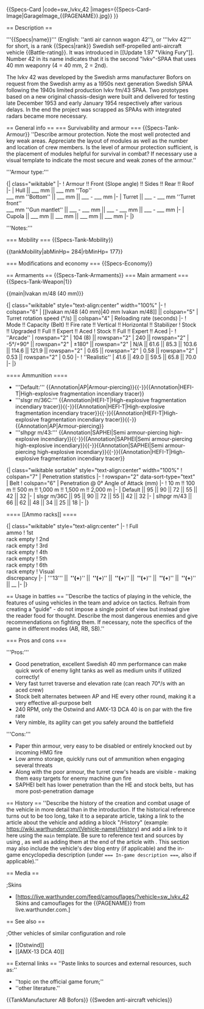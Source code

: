 {{Specs-Card
|code=sw_lvkv_42
|images={{Specs-Card-Image|GarageImage_{{PAGENAME}}.jpg}}
}}

== Description ==
<!-- ''In the description, the first part should be about the history of the creation and combat usage of the vehicle, as well as its key features. In the second part, tell the reader about the ground vehicle in the game. Insert a screenshot of the vehicle, so that if the novice player does not remember the vehicle by name, he will immediately understand what kind of vehicle the article is talking about.'' -->
'''{{Specs|name}}''' (English: ''anti air cannon wagon 42''), or '''lvkv 42''' for short, is a rank {{Specs|rank}} Swedish self-propelled anti-aircraft vehicle {{Battle-rating}}. It was introduced in [[Update 1.97 "Viking Fury"]]. Number 42 in its name indicates that it is the second "lvkv"-SPAA that uses 40 mm weaponry (4 = 40 mm, 2 = 2nd).

The lvkv 42 was developed by the Swedish arms manufacturer Bofors on request from the Swedish army as a 1950s next generation Swedish SPAA following the 1940s limited production lvkv fm/43 SPAA. Two prototypes based on a new original chassis-design were built and delivered for testing late December 1953 and early January 1954 respectively after various delays. In the end the project was scrapped as SPAAs with integrated radars became more necessary.

== General info ==
=== Survivability and armour ===
{{Specs-Tank-Armour}}
''Describe armour protection. Note the most well protected and key weak areas. Appreciate the layout of modules as well as the number and location of crew members. Is the level of armour protection sufficient, is the placement of modules helpful for survival in combat? If necessary use a visual template to indicate the most secure and weak zones of the armour.''

'''Armour type:''' <!-- The types of armour present on the vehicle and their general locations -->
<!-- Example: * Rolled homogeneous armour (Front, Side, Rear, Hull roof)
* Cast homogeneous armour (Turret, Transmission area) -->

{| class="wikitable"
|-
! Armour !! Front (Slope angle) !! Sides !! Rear !! Roof
|-
| Hull || ___ mm || ___ mm ''Top'' <br> ___ mm ''Bottom'' || ___ mm || ___ - ___ mm
|-
| Turret || ___ - ___ mm ''Turret front'' <br> ___ mm ''Gun mantlet'' || ___ - ___ mm || ___ - ___ mm || ___ - ___ mm
|-
| Cupola || ___ mm || ___ mm || ___ mm || ___ mm
|-
|}

'''Notes:''' <!-- Any additional notes which the user needs to be aware of -->
<!-- Example: * Suspension wheels are 20 mm thick, tracks are 30 mm thick, and torsion bars are 60 mm thick. -->

=== Mobility ===
{{Specs-Tank-Mobility}}
<!-- ''Write about the mobility of the ground vehicle. Estimate the specific power and manoeuvrability, as well as the maximum speed forwards and backwards.'' -->

{{tankMobility|abMinHp= 284|rbMinHp= 177}}

=== Modifications and economy ===
{{Specs-Economy}}

== Armaments ==
{{Specs-Tank-Armaments}}
=== Main armament ===
{{Specs-Tank-Weapon|1}}
<!-- ''Give the reader information about the characteristics of the main gun. Assess its effectiveness in a battle based on the reloading speed, ballistics and the power of shells. Do not forget about the flexibility of the fire, that is how quickly the cannon can be aimed at the target, open fire on it and aim at another enemy. Add a link to the main article on the gun: <code><nowiki>{{main|Name of the weapon}}</nowiki></code>. Describe in general terms the ammunition available for the main gun. Give advice on how to use them and how to fill the ammunition storage.'' -->
{{main|lvakan m/48 (40 mm)}}

{| class="wikitable" style="text-align:center" width="100%"
|-
! colspan="6" | [[lvakan m/48 (40 mm)|40 mm lvakan m/48]] || colspan="5" | Turret rotation speed (°/s) || colspan="4" | Reloading rate (seconds)
|-
! Mode !! Capacity (Belt) !! Fire rate !! Vertical !! Horizontal !! Stabilizer
! Stock !! Upgraded !! Full !! Expert !! Aced
! Stock !! Full !! Expert !! Aced
|-
! ''Arcade''
| rowspan="2" | 104 (8) || rowspan="2" | 240 || rowspan="2" | -5°/+90° || rowspan="2" | ±180° || rowspan="2" | N/A || 61.6 || 85.3 || 103.6 || 114.6 || 121.9 || rowspan="2" | 0.65 || rowspan="2" | 0.58 || rowspan="2" | 0.53 || rowspan="2" | 0.50
|-
! ''Realistic''
| 41.6 || 49.0 || 59.5 || 65.8 || 70.0
|-
|}

==== Ammunition ====
* '''Default:''' {{Annotation|AP|Armour-piercing}}{{-}}{{Annotation|HEFI-T|High-explosive fragmentation incendiary tracer}}
* '''slsgr m/36C:''' {{Annotation|HEFI-T|High-explosive fragmentation incendiary tracer}}{{-}}{{Annotation|HEFI-T|High-explosive fragmentation incendiary tracer}}{{-}}{{Annotation|HEFI-T|High-explosive fragmentation incendiary tracer}}{{-}}{{Annotation|AP|Armour-piercing}}
* '''slhpgr m/43:''' {{Annotation|SAPHEI|Semi armour-piercing high-explosive incendiary}}{{-}}{{Annotation|SAPHEI|Semi armour-piercing high-explosive incendiary}}{{-}}{{Annotation|SAPHEI|Semi armour-piercing high-explosive incendiary}}{{-}}{{Annotation|HEFI-T|High-explosive fragmentation incendiary tracer}}

{| class="wikitable sortable" style="text-align:center" width="100%"
! colspan="7" | Penetration statistics
|-
! rowspan="2" data-sort-type="text" | Belt
! colspan="6" | Penetration @ 0° Angle of Attack (mm)
|-
! 10 m !! 100 m !! 500 m !! 1,000 m !! 1,500 m !! 2,000 m
|-
| Default || 95 || 90 || 72 || 55 || 42 || 32
|-
| slsgr m/36C || 95 || 90 || 72 || 55 || 42 || 32
|-
| slhpgr m/43 || 66 || 62 || 48 || 34 || 25 || 18
|-
|}

==== [[Ammo racks]] ====
<!-- [[File:Ammoracks_{{PAGENAME}}.png|right|thumb|x250px|[[Ammo racks]] of the {{PAGENAME}}]] -->
<!-- '''Last updated:''' -->
{| class="wikitable" style="text-align:center"
|-
! Full<br>ammo
! 1st<br>rack empty
! 2nd<br>rack empty
! 3rd<br>rack empty
! 4th<br>rack empty
! 5th<br>rack empty
! 6th<br>rack empty
! Visual<br>discrepancy
|-
| '''13''' || __&nbsp;''(+__)'' || __&nbsp;''(+__)'' || __&nbsp;''(+__)'' || __&nbsp;''(+__)'' || __&nbsp;''(+__)'' || __&nbsp;''(+__)'' || __
|-
|}

== Usage in battles ==
''Describe the tactics of playing in the vehicle, the features of using vehicles in the team and advice on tactics. Refrain from creating a "guide" - do not impose a single point of view but instead give the reader food for thought. Describe the most dangerous enemies and give recommendations on fighting them. If necessary, note the specifics of the game in different modes (AB, RB, SB).''

=== Pros and cons ===
<!-- ''Summarise and briefly evaluate the vehicle in terms of its characteristics and combat effectiveness. Mark its pros and cons in a bulleted list. Try not to use more than 6 points for each of the characteristics. Avoid using categorical definitions such as "bad", "good" and the like - use substitutions with softer forms such as "inadequate" and "effective".'' -->

'''Pros:'''

* Good penetration, excellent Swedish 40 mm performance can make quick work of enemy light tanks as well as medium units if utilized correctly!
* Very fast turret traverse and elevation rate (can reach 70°/s with an aced crew)
* Stock belt alternates between AP and HE every other round, making it a very effective all-purpose belt
* 240 RPM, only the Ostwind and AMX-13 DCA 40 is on par with the fire rate
* Very nimble, its agility can get you safely around the battlefield

'''Cons:'''

* Paper thin armour, very easy to be disabled or entirely knocked out by incoming HMG fire
* Low ammo storage, quickly runs out of ammunition when engaging several threats
* Along with the poor armour, the turret crew's heads are visible - making them easy targets for enemy machine gun fire
* SAPHEI belt has lower penetration than the HE and stock belts, but has more post-penetration damage

== History ==
''Describe the history of the creation and combat usage of the vehicle in more detail than in the introduction. If the historical reference turns out to be too long, take it to a separate article, taking a link to the article about the vehicle and adding a block "/History" (example: <nowiki>https://wiki.warthunder.com/(Vehicle-name)/History</nowiki>) and add a link to it here using the <code>main</code> template. Be sure to reference text and sources by using <code><nowiki><ref></ref></nowiki></code>, as well as adding them at the end of the article with <code><nowiki><references /></nowiki></code>. This section may also include the vehicle's dev blog entry (if applicable) and the in-game encyclopedia description (under <code><nowiki>=== In-game description ===</nowiki></code>, also if applicable).''

== Media ==
<!-- ''Excellent additions to the article would be video guides, screenshots from the game, and photos.'' -->

;Skins
* [https://live.warthunder.com/feed/camouflages/?vehicle=sw_lvkv_42 Skins and camouflages for the {{PAGENAME}} from live.warthunder.com.]

== See also ==
<!-- ''Links to the articles on the War Thunder Wiki that you think will be useful for the reader, for example:''
* ''reference to the series of the vehicles;''
* ''links to approximate analogues of other nations and research trees.'' -->

;Other vehicles of similar configuration and role
* [[Ostwind]]
* [[AMX-13 DCA 40]]

== External links ==
''Paste links to sources and external resources, such as:''
* ''topic on the official game forum;''
* ''other literature.''

{{TankManufacturer AB Bofors}}
{{Sweden anti-aircraft vehicles}}